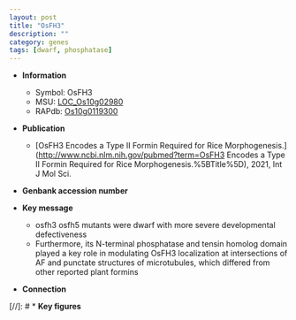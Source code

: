 ```yaml
---
layout: post
title: "OsFH3"
description: ""
category: genes
tags: [dwarf, phosphatase]
---
```


* **Information**  
    + Symbol: OsFH3  
    + MSU: [LOC_Os10g02980](http://rice.uga.edu/cgi-bin/ORF_infopage.cgi?orf=LOC_Os10g02980)  
    + RAPdb: [Os10g0119300](https://rapdb.dna.affrc.go.jp/locus/?name=Os10g0119300)  

* **Publication**  
    + [OsFH3 Encodes a Type II Formin Required for Rice Morphogenesis.](http://www.ncbi.nlm.nih.gov/pubmed?term=OsFH3 Encodes a Type II Formin Required for Rice Morphogenesis.%5BTitle%5D), 2021, Int J Mol Sci.

* **Genbank accession number**  

* **Key message**  
    + osfh3 osfh5 mutants were dwarf with more severe developmental defectiveness
    + Furthermore, its N-terminal phosphatase and tensin homolog domain played a key role in modulating OsFH3 localization at intersections of AF and punctate structures of microtubules, which differed from other reported plant formins

* **Connection**  

[//]: # * **Key figures**  



